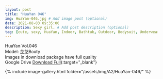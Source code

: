 ```yaml
---
layout: post
title: "HuaYan 046"
img: HuaYan-046.jpg # Add image post (optional)
date: 2021-08-03 09:35:00
description: Sexy girl. # Add post description (optional)
tag: [cute, sexy, HuaYan, Indoor, Bathtub, Outdoor, Bodysuit, Underwear, Cosplay, Big Tits, Tattoo]
---
```

HuaYan Vol.046  
Model: 芝芝Booty     
Images in download package have full quality                    
Google Drive [Download Full](http://gestyy.com/eoFCX9){:target="_blank"}

{% include image-gallery.html folder="/assets/img/A2/HuaYan-046/" %}
